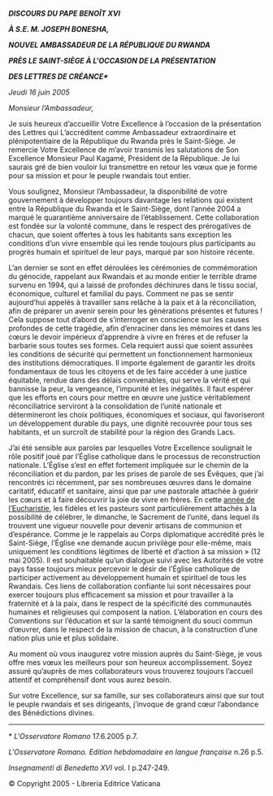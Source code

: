 ***DISCOURS DU PAPE BENOÎT XVI***

***À S.E. M. JOSEPH BONESHA,***

***NOUVEL AMBASSADEUR DE LA RÉPUBLIQUE DU RWANDA***

***PRÈS LE SAINT-SIÈGE À L'OCCASION DE LA PRÉSENTATION***

***DES LETTRES DE CRÉANCE\****

*Jeudi 16 juin 2005*

*Monsieur l’Ambassadeur,*

Je suis heureux d’accueillir Votre Excellence à l’occasion de la présentation des Lettres qui L’accréditent comme Ambassadeur extraordinaire et plénipotentiaire de la République du Rwanda près le Saint-Siège. Je remercie Votre Excellence de m’avoir transmis les salutations de Son Excellence Monsieur Paul Kagamé, Président de la République. Je lui saurais gré de bien vouloir lui transmettre en retour les vœux que je forme pour sa mission et pour le peuple rwandais tout entier.

Vous soulignez, Monsieur l’Ambassadeur, la disponibilité de votre gouvernement à développer toujours davantage les relations qui existent entre la République du Rwanda et le Saint-Siège, dont l’année 2004 a marqué le quarantième anniversaire de l’établissement. Cette collaboration est fondée sur la volonté commune, dans le respect des prérogatives de chacun, que soient offertes à tous les habitants sans exception les conditions d’un vivre ensemble qui les rende toujours plus participants au progrès humain et spirituel de leur pays, marqué par son histoire récente.

L’an dernier se sont en effet déroulées les cérémonies de commémoration du génocide, rappelant aux Rwandais et au monde entier le terrible drame survenu en 1994, qui a laissé de profondes déchirures dans le tissu social, économique, culturel et familial du pays. Comment ne pas se sentir aujourd’hui appelés à travailler sans relâche à la paix et à la réconciliation, afin de préparer un avenir serein pour les générations présentes et futures ! Cela suppose tout d’abord de s’interroger en conscience sur les causes profondes de cette tragédie, afin d’enraciner dans les mémoires et dans les cœurs le devoir impérieux d’apprendre à vivre en frères et de refuser la barbarie sous toutes ses formes. Cela requiert aussi que soient assurées les conditions de sécurité qui permettent un fonctionnement harmonieux des institutions démocratiques. Il importe également de garantir les droits fondamentaux de tous les citoyens et de les faire accéder à une justice équitable, rendue dans des délais convenables, qui serve la vérité et qui bannisse la peur, la vengeance, l’impunité et les inégalités. Il faut espérer que les efforts en cours pour mettre en œuvre une justice véritablement réconciliatrice serviront à la consolidation de l’unité nationale et détermineront les choix politiques, économiques et sociaux, qui favoriseront un développement durable du pays, une dignité recouvrée pour tous ses habitants, et un surcroît de stabilité pour la région des Grands Lacs.

J’ai été sensible aux paroles par lesquelles Votre Excellence soulignait le rôle positif joué par l’Église catholique dans le processus de reconstruction nationale. L’Église s’est en effet fortement impliquée sur le chemin de la réconciliation et du pardon, par les prises de parole de ses Évêques, que j’ai rencontrés ici récemment, par ses nombreuses œuvres dans le domaine caritatif, éducatif et sanitaire, ainsi que par une pastorale attachée à guérir les cœurs et à faire découvrir la joie de vivre en frères. En cette [année de l’Eucharistie](http://www.vatican.va/holy_father/special_features/eucharist/index_fr.html), les fidèles et les pasteurs sont particulièrement attachés à la possibilité de célébrer, le dimanche, le Sacrement de l’unité, dans lequel ils trouvent une vigueur nouvelle pour devenir artisans de communion et d’espérance. Comme je le rappelais au Corps diplomatique accrédité près le Saint-Siège, l’Église «ne demande aucun privilège pour elle-même, mais uniquement les conditions légitimes de liberté et d’action à sa mission » (12 mai 2005). Il est souhaitable qu’un dialogue suivi avec les Autorités de votre pays fasse toujours mieux percevoir le désir de l’Église catholique de participer activement au développement humain et spirituel de tous les Rwandais. Ces liens de collaboration confiante lui sont nécessaires pour exercer toujours plus efficacement sa mission et pour travailler à la fraternité et à la paix, dans le respect de la spécificité des communautés humaines et religieuses qui composent la nation. L’élaboration en cours des Conventions sur l’éducation et sur la santé témoignent du souci commun d’œuvrer, dans le respect de la mission de chacun, à la construction d’une nation plus unie et plus solidaire.

Au moment où vous inaugurez votre mission auprès du Saint-Siège, je vous offre mes vœux les meilleurs pour son heureux accomplissement. Soyez assuré qu’auprès de mes collaborateurs vous trouverez toujours l’accueil attentif et compréhensif dont vous aurez besoin.

Sur votre Excellence, sur sa famille, sur ses collaborateurs ainsi que sur tout le peuple rwandais et ses dirigeants, j’invoque de grand cœur l’abondance des Bénédictions divines.

* * *

\* *L'Osservatore Romano* 17.6.2005 p.7.

*L'Osservatore Romano. Edition hebdomadaire en langue française* n.26 p.5.

*Insegnamenti di Benedetto XVI* vol. I p.247-249.

© Copyright 2005 - Libreria Editrice Vaticana